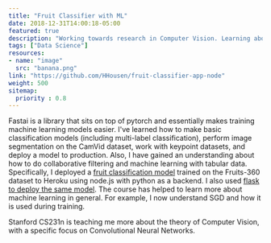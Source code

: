 ```yaml
---
title: "Fruit Classifier with ML"
date: 2018-12-31T14:00:18-05:00
featured: true
description: "Working towards research in Computer Vision. Learning about machine learning though Fast.ai ML course and Stanford CS231n online."
tags: ["Data Science"]
resources:
- name: "image"
  src: "banana.png"
link: "https://github.com/HHousen/fruit-classifier-app-node"
weight: 500
sitemap:
  priority : 0.8
---
```


Fastai is a library that sits on top of pytorch and essentially makes training machine learning models easier. I've learned how to make basic classification models (including multi-label classification), perform image segmentation on the CamVid dataset, work with keypoint datasets, and deploy a model to production. Also, I have gained an understanding about how to do collaborative filtering and machine learning with tabular data. Specifically, I deployed a [fruit classification model](https://github.com/HHousen/fruit-classifier-app-node) trained on the Fruits-360 dataset to Heroku using node.js with python as a backend. I also used [flask to deploy the same model](https://github.com/HHousen/fruit-classifier-app-flask). The course has helped to learn more about machine learning in general. For example, I now understand SGD and how it is used during training.

Stanford CS231n is teaching me more about the theory of Computer Vision, with a specific focus on Convolutional Neural Networks.
